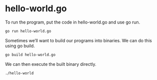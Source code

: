 # hello-world.go

To run the program, put the code in hello-world.go and use go run.

```bash
go run hello-world.go
```

Sometimes we’ll want to build our programs into binaries. We can do this using go build.

```bash
go build hello-world.go
```

We can then execute the built binary directly.

```bash
./hello-world
```
